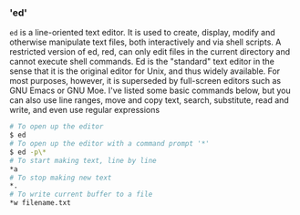 ### 'ed'

`ed` is a line-oriented text editor. It is used to create, display, modify and otherwise manipulate text files, both interactively and via shell scripts. A restricted version of ed, red, can only edit files in the current directory and cannot execute shell commands. Ed is the "standard" text editor in the sense that it is the original editor for Unix, and thus widely available. For most purposes, however, it is superseded by full-screen editors such as GNU Emacs or GNU Moe. I've listed some basic commands below, but you can also use line ranges, move and copy text, search, substitute, read and write, and even use regular expressions

~~~ bash
# To open up the editor
$ ed
# To open up the editor with a command prompt '*'
$ ed -p\*
# To start making text, line by line
*a
# To stop making new text
*.
# To write current buffer to a file
*w filename.txt
~~~
